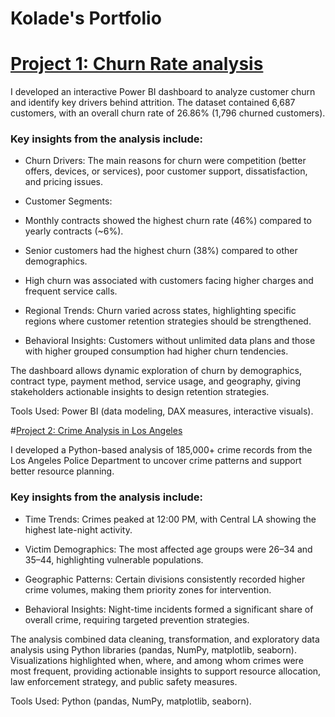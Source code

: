 # Kolade's Portfolio

# [Project 1: Churn Rate analysis](https://github.com/IbnOladele/Power-BI_Projects)

I developed an interactive Power BI dashboard to analyze customer churn and identify key drivers behind attrition. The dataset contained 6,687 customers, with an overall churn rate of 26.86% (1,796 churned customers).

### Key insights from the analysis include:

* Churn Drivers: The main reasons for churn were competition (better offers, devices, or services), poor customer support, dissatisfaction, and pricing issues.

* Customer Segments:

 - Monthly contracts showed the highest churn rate (46%) compared to yearly contracts (~6%).

 - Senior customers had the highest churn (38%) compared to other demographics.

 - High churn was associated with customers facing higher charges and frequent service calls.

* Regional Trends: Churn varied across states, highlighting specific regions where customer retention strategies should be strengthened.

* Behavioral Insights: Customers without unlimited data plans and those with higher grouped consumption had higher churn tendencies.

The dashboard allows dynamic exploration of churn by demographics, contract type, payment method, service usage, and geography, giving stakeholders actionable insights to design retention strategies.

Tools Used: Power BI (data modeling, DAX measures, interactive visuals).


#[Project 2: Crime Analysis in Los Angeles](https://github.com/IbnOladele/Python_Projects)

I developed a Python-based analysis of 185,000+ crime records from the Los Angeles Police Department to uncover crime patterns and support better resource planning.

### Key insights from the analysis include:

 * Time Trends: Crimes peaked at 12:00 PM, with Central LA showing the highest late-night activity.

 * Victim Demographics: The most affected age groups were 26–34 and 35–44, highlighting vulnerable populations.

 * Geographic Patterns: Certain divisions consistently recorded higher crime volumes, making them priority zones for intervention.

 * Behavioral Insights: Night-time incidents formed a significant share of overall crime, requiring targeted prevention strategies.

The analysis combined data cleaning, transformation, and exploratory data analysis using Python libraries (pandas, NumPy, matplotlib, seaborn). Visualizations highlighted when, where, and among whom crimes were most frequent, providing actionable insights to support resource allocation, law enforcement strategy, and public safety measures.

Tools Used: Python (pandas, NumPy, matplotlib, seaborn).
